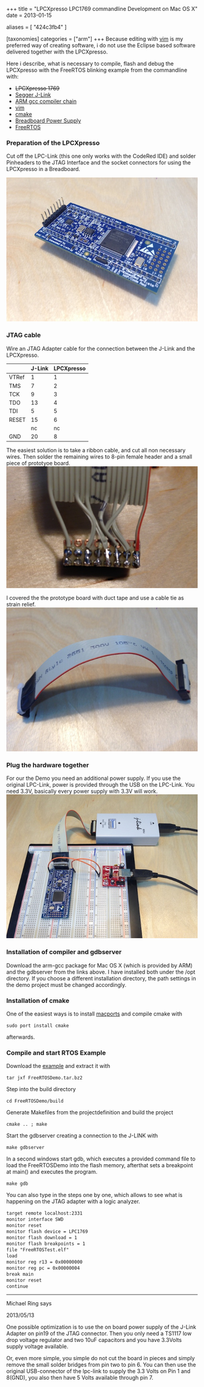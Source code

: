+++
title = "LPCXpresso LPC1769 commandline Development on Mac OS X"
date = 2013-01-15

aliases = [
  "424c3fb4"
]

[taxonomies]
categories = ["arm"]
+++
Because editing with [vim](http://www.vim.org) is my preferred way of creating software, i do
not use the Eclipse based software delivered together with the LPCXpresso.

Here i describe, what is necessary to compile, flash and debug the LPCXpresso with the
FreeRTOS blinking example from the commandline with:

* <s>LPCXpresso 1769</s>
* [Segger J-Link](https://www.segger.com/j-link-edu.html)
* [ARM gcc compiler chain](https://launchpad.net/gcc-arm-embedded/+download)
* [vim](http://www.vim.org)
* [cmake](https://www.cmake.org)
* [Breadboard Power Supply](https://www.sparkfun.com/products/8376)
* [FreeRTOS](https://www.freertos.org)

<!-- more -->

### Preparation of the LPCXpresso

Cut off the LPC-Link (this one only works with the CodeRed IDE) and solder Pinheaders to the
JTAG Interface and the socket connectors for using the LPCXpresso in a Breadboard.

![LPCXpresso](LPCXpresso.jpg)

### JTAG cable

Wire an JTAG Adapter cable for the connection between the J-Link and the LPCXpresso.

|       | J-Link | LPCXpresso |
|-------|--------|------------|
| VTRef |      1 |          1 |
| TMS   |      7 |          2 |
| TCK   |      9 |          3 |
| TDO   |     13 |          4 |
| TDI   |      5 |          5 |
| RESET |     15 |          6 |
|       |     nc |         nc |
| GND   |     20 |          8 |

The easiest solution is to take a ribbon cable, and cut all non necessary wires. Then solder
the remaining wires to 8-pin female header and a small piece of prototyoe board.
![LPCXpresso JTAG](LPCXpresso_JTAG_1.jpg)

I covered the the prototype board with duct tape and use a cable tie as strain relief.
![LPCXpresso JTAG](LPCXpresso_JTAG_2.jpg)

### Plug the hardware together

For our the Demo you need an additional power supply. If you use the original LPC-Link,
power is provided through the USB on the LPC-Link. You need 3.3V, basically every power
supply with 3.3V will work.
![LPCXpresso Demo](LPCXpresso_Demo.jpg)

### Installation of compiler and gdbserver

Download the arm-gcc package for Mac OS X (which is provided by ARM) and the gdbserver
from the links above. I have installed both under the /opt directory. If you choose a
different installation directory, the path settings in the demo project must be changed
accordingly.

### Installation of cmake

One of the easiest ways is to install [macports](https://www.macports.org) and compile cmake with

```
sudo port install cmake
```

afterwards.

### Compile and start RTOS Example

Download the [example](FreeRTOSDemo.tar.bz2) and extract it with

```
tar jxf FreeRTOSDemo.tar.bz2
```

Step into the build directory

```
cd FreeRTOSDemo/build
```

Generate Makefiles from the projectdefinition and build the project

```
cmake .. ; make
```

Start the gdbserver creating a connection to the J-LINK with

```
make gdbserver
```

In a second windows start gdb, which executes a provided command file to load the
FreeRTOSDemo into the flash memory, afterthat sets a breakpoint at main() and executes
the program.

```
make gdb
```

You can also type in the steps one by one, which allows to see what is happening on the
JTAG adapter with a logic analyzer.

```
target remote localhost:2331
monitor interface SWD
monitor reset
monitor flash device = LPC1769
monitor flash download = 1
monitor flash breakpoints = 1
file "FreeRTOSTest.elf"
load
monitor reg r13 = 0x00000000
monitor reg pc = 0x00000004
break main
monitor reset
continue
```


<div class="comments">
<hr class="comments-ruler" />
<div class="comments-level-1">
<p class="comments-author">Michael Ring says</p>
<p class="comments-date">2013/05/13</p>
<p>
One possible optimization is to use the on board power supply of the J-Link Adapter on
pin19 of the JTAG connector. Then you only need a TS1117 low drop voltage regulator and
two 10uF capacitors and you have 3.3Volts supply voltage available.
</p>
<p>
Or, even more simple, you simple do not cut the board in pieces and simply remove the
small solder bridges from pin two to pin 6. You can then use the original USB-connector
of the lpc-link to supply the 3.3 Volts on Pin 1 and 8(GND), you also then have
5 Volts available through pin 7.
</p>
</div>
</div>
